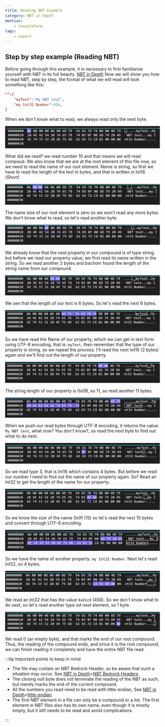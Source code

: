 ```yaml
---
title: Reading NBT Example
category: NBT in Depth
mention:
    - ConsoleTerm
tags:
    - expert
---
```



## Step by step example (Reading NBT)

Before going through this example, it is necessary to first familiarize yourself with NBT in its full beauty. [NBT in Depth](nbt-in-depth.md)
Now we will show you how to read NBT, step by step, the format of what we will read will look something like this:

```json
"":{
    "myText":"My NBT text",
    "my Int32 Number":456,
}
```
When we don't know what to read, we always read only the next byte.

![](/assets/images/nbt/VS_Editor_images/step1.png)

What did we read? we read number 10 and that means we will read compoud. We also know that we are at the root element of this file now, so we need to read the name of our root element. Name is string, so first we have to read the length of the text in bytes, and that is written in Int16 *(Short)*.

![](/assets/images/nbt/VS_Editor_images/step2.png)

The name size of our root element is zero so we won't read any more bytes. We don't know what to read, so let's read another byte.

![](/assets/images/nbt/VS_Editor_images/step3.png)

We already know that the next property in our compound is of type string. but before we read our property value, we first read its name written in the string. So we read another 2 bytes and bachom found the length of the string name from our compound.

![](/assets/images/nbt/VS_Editor_images/step4.png)

We see that the length of our text is 6 bytes. So let's read the next 6 bytes.

![](/assets/images/nbt/VS_Editor_images/step5.png)

So we have read the Name of our property, which we can get in text form using UTF-8 encoding, that is: `myText`, then remember that the type of our property is string, so we repeat the process.
I'll read the next Int16 (2 bytes) again and we'll find out the length of our property.

![](/assets/images/nbt/VS_Editor_images/step6.png)

The string length of our property is 0x0B, so 11, so read another 11 bytes.

![](/assets/images/nbt/VS_Editor_images/step7.png)

When we push our read bytes through UTF-8 encoding, it returns the value: `My NBT text`,
what now? You don't know?, so read the next byte to find out what to do next.

![](/assets/images/nbt/VS_Editor_images/step8.png)

So we read type 3, that is Int16 which contains 4 bytes. But before we read our number I need to find out the name of our property again. So?
Read an Int32 to get the length of the name for our property.

![](/assets/images/nbt/VS_Editor_images/step9.png)

So we know the size of the name 0x0f (15) so let's read the next 15 bytes and convert through UTF-8 encoding.

![](/assets/images/nbt/VS_Editor_images/step10.png)

So we have the name of another property: `my Int32 Number`. Next let's read Int32, so 4 bytes.

![](/assets/images/nbt/VS_Editor_images/step11.png)

We read an Int32 that has the value `0x01c8` (456).
So we don't know what to do next, so let's read another type od next element, so 1 byte.

![](/assets/images/nbt/VS_Editor_images/step12.png)

We read 0 (an empty byte), and that marks the end of our root compound. Thus, the reading of the compound ends, and since it is the root compound, we can finish reading it completely and have the entire NBT file read.



:::tip Important points to keep in mind
 - The file may contain an NBT Bedrock Header, so be aware that such a situation may occur. See [NBT in Depth](nbt-in-depth.md)>[NBT Bedrock Headers](nbt-in-depth.md#bedrock-nbt-file-header).
 - The closing null byte does not terminate the reading of the NBT as such, but merely marks the end of the current compound.
 - All the numbers you read need to be read with little-endian, See [NBT in Depth](nbt-in-depth.md)>[little-endian](nbt-in-depth.md#little-endian).
 - The first NBT element in a file can only be a compound or a list. The first element in NBT files also has its own name, even though it is mostly empty, but it still needs to be read and avoid complications.

:::